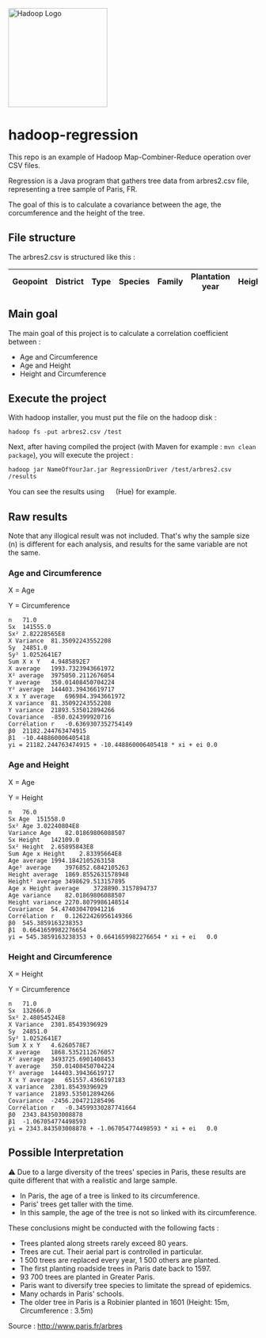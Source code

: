 <img src="http://gblogs.cisco.com/fr-datacenter/wp-content/uploads/sites/14/2013/09/hadoop-elephant_logo.png" alt="Hadoop Logo" height="200"/>

# hadoop-regression

This repo is an example of Hadoop Map-Combiner-Reduce operation over CSV files.

Regression is a Java program that gathers tree data from arbres2.csv file, representing a tree sample of Paris, FR.

The goal of this is to calculate a covariance between the age, the corcumference and the height of the tree.

## File structure

The arbres2.csv is structured like this :

Geopoint | District | Type | Species | Family | Plantation year | Height | Circonference | Address | Common name | Variety | Object Id | Place
--- | --- | --- | --- | --- | --- | --- | --- | --- | --- | --- | --- | ---

## Main goal

The main goal of this project is to calculate a correlation coefficient between :
 * Age and Circumference
 * Age and Height
 * Height and Circumference
 
## Execute the project
With hadoop installer, you must put the file on the hadoop disk :

`hadoop fs -put arbres2.csv /test`

Next, after having compiled the project (with Maven for example : `mvn clean package`), you will execute the project :

`hadoop jar NameOfYourJar.jar RegressionDriver /test/arbres2.csv /results`

You can see the results using <img src="http://gethue.com/wp-content/uploads/2014/03/hue_logo_300dpi_huge.png" height="15"/> (Hue) for example.

## Raw results

Note that any illogical result was not included. That's why the sample size (n) is different for each analysis, and results for the same variable are not the same.

### Age and Circumference

X = Age

Y = Circumference
```
n	71.0
Sx	141555.0
Sx²	2.82228565E8
X Variance	81.35092243552208
Sy	24851.0
Sy²	1.0252641E7
Sum X x Y	4.9485892E7
X average	1993.7323943661972
X² average	3975050.2112676054
Y average	350.01408450704224
Y² average	144403.39436619717
X x Y average	696984.3943661972
X variance	81.35092243552208
Y variance	21893.535012894266
Covariance	-850.024399920716
Corrélation r	-0.6369307352754149
β0	21182.244763474915
β1	-10.448860006405418
yi = 21182.244763474915 + -10.448860006405418 * xi + ei	0.0
```

### Age and Height

X = Age

Y = Height
```
n	76.0
Sx Age	151558.0
Sx² Age	3.02240804E8
Variance Age	82.01869806088507
Sx Height	142109.0
Sx² Height	2.65895843E8
Sum Age x Height	2.83395664E8
Age average	1994.1842105263158
Age² average	3976852.6842105263
Height average	1869.8552631578948
Height² average	3498629.513157895
Age x Height average	3728890.3157894737
Age variance	82.01869806088507
Height variance	2270.8079986148514
Covariance	54.474030470941216
Corrélation r	0.12622426956149366
β0	545.3859163238353
β1	0.6641659982276654
yi = 545.3859163238353 + 0.6641659982276654 * xi + ei	0.0
```

### Height and Circumference

X = Height

Y = Circumference
```
n	71.0
Sx	132666.0
Sx²	2.48054524E8
X Variance	2301.85439396929
Sy	24851.0
Sy²	1.0252641E7
Sum X x Y	4.6260578E7
X average	1868.5352112676057
X² average	3493725.6901408453
Y average	350.01408450704224
Y² average	144403.39436619717
X x Y average	651557.4366197183
X variance	2301.85439396929
Y variance	21893.535012894266
Covariance	-2456.204721285496
Corrélation r	-0.34599330287741664
β0	2343.843503008878
β1	-1.067054774498593
yi = 2343.843503008878 + -1.067054774498593 * xi + ei	0.0
```

## Possible Interpretation

 :warning: Due to a large diversity of the trees' species in Paris, these results are quite different that with a realistic and large sample.
 
 
 * In Paris, the age of a tree is linked to its circumference.
 * Paris' trees get taller with the time.
 * In this sample, the age of the tree is not so linked with its circumference.
 
These conclusions might be conducted with the following facts :
 * Trees planted along streets rarely exceed 80 years.
 * Trees are cut. Their aerial part is controlled in particular.
 * 1 500 trees are replaced every year, 1 500 others are planted.
 * The first planting roadside trees in Paris date back to 1597.
 * 93 700 trees are planted in Greater Paris.
 * Paris want to diversify tree species to limitate the spread of epidemics.
 * Many ochards in Paris' schools.
 * The older tree in Paris is a Robinier planted in 1601 (Height: 15m, Circumference : 3.5m)
 
Source : http://www.paris.fr/arbres 

